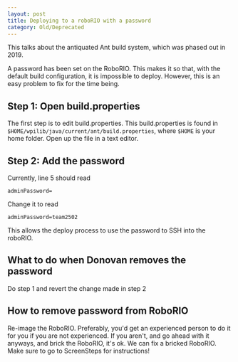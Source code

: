 ```yaml
---
layout: post
title: Deploying to a roboRIO with a password
category: Old/Deprecated
---
```


This talks about the antiquated Ant build system, which was phased out in 2019. 

A password has been set on the RoboRIO. This makes it so that, with the default build configuration, it is impossible to deploy. However, this is an easy problem to fix for the time being.

## Step 1: Open build.properties
The first step is to edit build.properties. This build.properties is found in `$HOME/wpilib/java/current/ant/build.properties`, where `$HOME` is your home folder.  Open up the file in a text editor.

## Step 2: Add the password
Currently, line 5 should read

    adminPassword=

Change it to read

    adminPassword=team2502

This allows the deploy process to use the password to SSH into the roboRIO.

## What to do when Donovan removes the password

Do step 1 and revert the change made in step 2

## How to remove password from RoboRIO

Re-image the RoboRIO. Preferably, you'd get an experienced person to do it for you if you are not experienced. If you aren't, and go ahead with it anyways, and brick the RoboRIO, it's ok. We can fix a bricked RoboRIO. Make sure to go to ScreenSteps for instructions!
